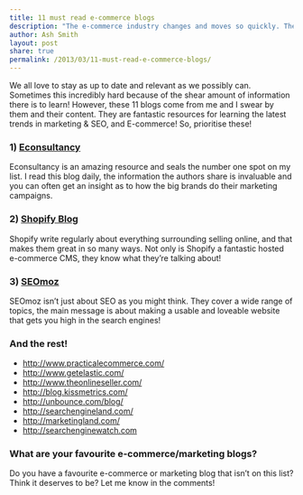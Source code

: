 ```yaml
---
title: 11 must read e-commerce blogs
description: "The e-commerce industry changes and moves so quickly. There is a lot to learn, these 11 blogs are the best to follow to stay up to date! "
author: Ash Smith
layout: post
share: true
permalink: /2013/03/11-must-read-e-commerce-blogs/
---
```

We all love to stay as up to date and relevant as we possibly can. Sometimes this incredibly hard because of the shear amount of information there is to learn! However, these 11 blogs come from me and I swear by them and their content. They are fantastic resources for learning the latest trends in marketing & SEO, and E-commerce! So, prioritise these!

### 1) [Econsultancy][1]

Econsultancy is an amazing resource and seals the number one spot on my list. I read this blog daily, the information the authors share is invaluable and you can often get an insight as to how the big brands do their marketing campaigns.

### 2) [Shopify Blog][2]

Shopify write regularly about everything surrounding selling online, and that makes them great in so many ways. Not only is Shopify a fantastic hosted e-commerce CMS, they know what they&#8217;re talking about!

### 3) [SEOmoz][3]

SEOmoz isn&#8217;t just about SEO as you might think. They cover a wide range of topics, the main message is about making a usable and loveable website that gets you high in the search engines!

### And the rest!

*   <http://www.practicalecommerce.com/>
*   <http://www.getelastic.com/>
*   <http://www.theonlineseller.com/>
*   <http://blog.kissmetrics.com/>
*   <http://unbounce.com/blog/>
*   <http://searchengineland.com/>
*   <http://marketingland.com/>
*   <http://searchenginewatch.com>

### What are your favourite e-commerce/marketing blogs?

Do you have a favourite e-commerce or marketing blog that isn&#8217;t on this list? Think it deserves to be? Let me know in the comments!

 [1]: http://econsultancy.com/uk/blog
 [2]: http://www.shopify.com/blog
 [3]: http://www.seomoz.org/blog